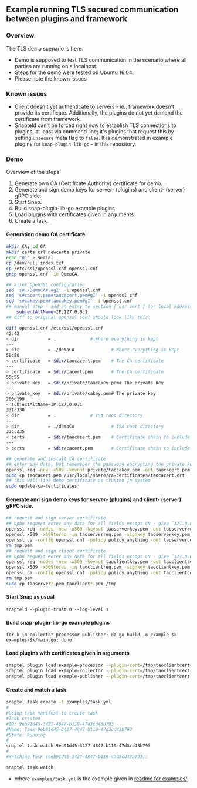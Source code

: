 ## Example running TLS secured communication between plugins and framework

### Overview

The TLS demo scenario is here. 
* Demo is supposed to test TLS communication
in the scenario where all parties are running on a localhost.
* Steps for the demo were tested on Ubuntu 16.04.
* Please note the known issues

### Known issues

* Client doesn't yet authenticate to servers - ie.: framework doesn't
provide its certificate. Additionally, the plugins do not yet demand the
certificate from framework.
* Snapteld can't be forced right now to establish TLS connections to
plugins, at least via command line; it's plugins that request this by
setting `Unsecure` meta flag to `false`. It is demonstrated in example
plugins for `snap-plugin-lib-go` - in this repository.

### Demo

Overview of the steps:
1. Generate own CA (Certificate Authority) certificate for demo.
2. Generate and sign demo keys for server- (plugins) and client- 
(server) gRPC side.
3. Start Snap.
4. Build snap-plugin-lib-go example plugins
5. Load plugins with certificates given in arguments.
6. Create a task.

#### Generating demo CA certificate

```sh
mkdir CA; cd CA
mkdir certs crl newcerts private
echo "01" > serial
cp /dev/null index.txt
cp /etc/ssl/openssl.cnf openssl.cnf
grep openssl.cnf -ie DemoCA

## alter OpenSSL configuration
sed 's#./DemoCA#.#gI' -i openssl.cnf
sed 's#cacert.pem#taocacert.pem#gI' -i openssl.cnf
sed 's#cakey.pem#taocakey.pem#gI' -i openssl.cnf
## manual step - add an entry to section [ usr_cert ] for local address
    subjectAltName=IP:127.0.0.1
## diff to original openssl conf should look like this:

diff openssl.cnf /etc/ssl/openssl.cnf                                                                                                       [1/5307]
42c42
< dir           = .             # Where everything is kept
---
> dir           = ./demoCA              # Where everything is kept
50c50
< certificate   = $dir/taocacert.pem    # The CA certificate
---
> certificate   = $dir/cacert.pem       # The CA certificate
55c55
< private_key   = $dir/private/taocakey.pem# The private key
---
> private_key   = $dir/private/cakey.pem# The private key
200d199
< subjectAltName=IP:127.0.0.1
331c330
< dir           = .             # TSA root directory
---
> dir           = ./demoCA              # TSA root directory
336c335
< certs         = $dir/taocacert.pem    # Certificate chain to include in reply
---
> certs         = $dir/cacert.pem       # Certificate chain to include in reply

## generate and install CA certificate
## enter any data, but rememeber the password encrypting the private key
openssl req -new -x509 -keyout private/taocakey.pem -out taocacert.pem -days 365 -config openssl.cnf
sudo cp taocacert.pem /usr/local/share/ca-certificates/taocacert.crt
## this will link demo certificate as trusted in system
sudo update-ca-certificates
```

#### Generate and sign demo keys for server- (plugins) and client- (server) gRPC side.

```sh
## request and sign server certificate
## upon request enter any data for all fields except CN - give `127.0.0.1`
openssl req -nodes -new -x509 -keyout taoserverkey.pem -out taoserverreq.pem -days 365 -config openssl.cnf
openssl x509 -x509toreq -in taoserverreq.pem -signkey taoserverkey.pem -out tmp.pem
openssl ca -config openssl.cnf -policy policy_anything -out taoservercert.pem -infiles tmp.pem
rm tmp.pem
## request and sign client certificate
## upon request enter any data for all fields except CN - give `127.0.0.1`
openssl req -nodes -new -x509 -keyout taoclientkey.pem -out taoclientreq.pem -days 365 -config openssl.cnf
openssl x509 -x509toreq -in taoclientreq.pem -signkey taoclientkey.pem -out tmp.pem
openssl ca -config openssl.cnf -policy policy_anything -out taoclientcert.pem -infiles tmp.pem
rm tmp.pem
sudo cp taoserver*.pem taoclient*.pem /tmp
```

#### Start Snap as usual

`snapteld --plugin-trust 0 --log-level 1` 

#### Build snap-plugin-lib-go example plugins

`for k in collector processor publisher; do go build -o example-$k examples/$k/main.go; done`

#### Load plugins with certificates given in arguments

```sh
snaptel plugin load example-processor --plugin-cert=/tmp/taoclientcert.pem --plugin-key=/tmp/taoclientkey.pem
snaptel plugin load example-collector --plugin-cert=/tmp/taoclientcert.pem --plugin-key=/tmp/taoclientkey.pem
snaptel plugin load example-publisher --plugin-cert=/tmp/taoclientcert.pem --plugin-key=/tmp/taoclientkey.pem
```

#### Create and watch a task

```sh
snaptel task create -t examples/task.yml
#
#Using task manifest to create task
#Task created
#ID: 9eb91d45-3427-4847-b119-47d3cd43b793
#Name: Task-9eb91d45-3427-4847-b119-47d3cd43b793
#State: Running
#
snaptel task watch 9eb91d45-3427-4847-b119-47d3cd43b793
#
#Watching Task (9eb91d45-3427-4847-b119-47d3cd43b793):

snaptel task watch 
```

- where `examples/task.yml` is the example given in [readme for examples/](../README.md).  

